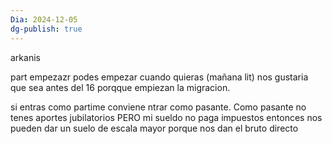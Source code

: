 ```yaml
---
Dia: 2024-12-05
dg-publish: true
---
```

arkanis 

part empezazr podes empezar cuando quieras (mañana lit) nos gustaria que sea antes del 16 porqque empiezan la migracion.

si entras como partime conviene ntrar como pasante. Como pasante no tenes aportes jubilatorios PERO mi sueldo no paga impuestos entonces nos pueden dar un suelo de escala mayor porque nos dan el bruto directo